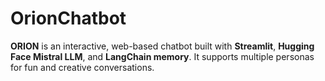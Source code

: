 # OrionChatbot
**ORION** is an interactive, web-based chatbot built with **Streamlit**, **Hugging Face Mistral LLM**, and **LangChain memory**. It supports multiple personas for fun and creative conversations.
